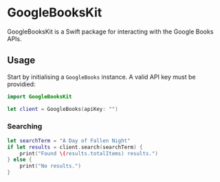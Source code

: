 # GoogleBooksKit

GoogleBooksKit is a Swift package for interacting with the Google Books APIs.

## Usage

Start by initialising a `GoogleBooks` instance. A valid API key must be providied:

```swift
import GoogleBooksKit

let client = GoogleBooks(apiKey: "")
```

### Searching

```swift
let searchTerm = "A Day of Fallen Night"
if let results = client.search(searchTerm) {
    print("Found \(results.totalItems) results.")
} else {
    print("No results.")
}
```
